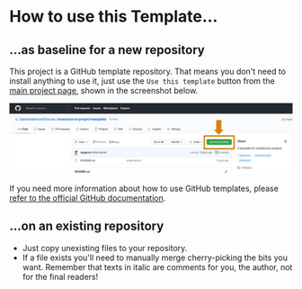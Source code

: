 # How to use this Template...

## ...as baseline for a new repository

This project is a GitHub template repository. That means you don't need to install anything to use it, just use the `Use this template` button from the [main project page](https://github.com/SantanderInnerSource/innersource-project-template), shown in the screenshot below.

![Use template button](/assets/img/screenshots/use_template.png)

If you need more information about how to use GitHub templates, please [refer to the official GitHub documentation](https://docs.github.com/en/github/creating-cloning-and-archiving-repositories/creating-a-repository-on-github/creating-a-repository-from-a-template).

## ...on an existing repository

* Just copy unexisting files to your repository.
* If a file exists you'll need to manually merge cherry-picking the bits you want. Remember that texts in italic are comments for you, the author, not for the final readers!
